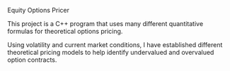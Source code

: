 Equity Options Pricer

This project is a C++ program that uses many different quantitative formulas for theoretical options pricing.

Using volatility and current market conditions, I have established different theoretical pricing models to help identify undervalued and overvalued option contracts.
